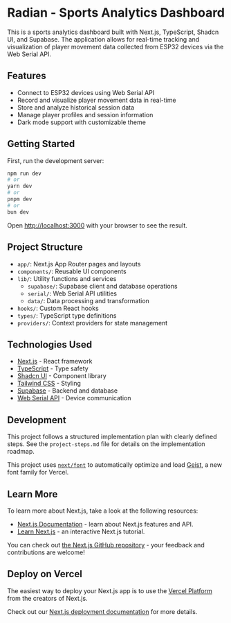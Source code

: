 # Radian - Sports Analytics Dashboard

This is a sports analytics dashboard built with Next.js, TypeScript, Shadcn UI, and Supabase. The application allows for real-time tracking and visualization of player movement data collected from ESP32 devices via the Web Serial API.

## Features

- Connect to ESP32 devices using Web Serial API
- Record and visualize player movement data in real-time
- Store and analyze historical session data
- Manage player profiles and session information
- Dark mode support with customizable theme

## Getting Started

First, run the development server:

```bash
npm run dev
# or
yarn dev
# or
pnpm dev
# or
bun dev
```

Open [http://localhost:3000](http://localhost:3000) with your browser to see the result.

## Project Structure

- `app/`: Next.js App Router pages and layouts
- `components/`: Reusable UI components
- `lib/`: Utility functions and services
  - `supabase/`: Supabase client and database operations
  - `serial/`: Web Serial API utilities
  - `data/`: Data processing and transformation
- `hooks/`: Custom React hooks
- `types/`: TypeScript type definitions
- `providers/`: Context providers for state management

## Technologies Used

- [Next.js](https://nextjs.org/) - React framework
- [TypeScript](https://www.typescriptlang.org/) - Type safety
- [Shadcn UI](https://ui.shadcn.com/) - Component library
- [Tailwind CSS](https://tailwindcss.com/) - Styling
- [Supabase](https://supabase.com/) - Backend and database
- [Web Serial API](https://developer.mozilla.org/en-US/docs/Web/API/Serial) - Device communication

## Development

This project follows a structured implementation plan with clearly defined steps. See the `project-steps.md` file for details on the implementation roadmap.

This project uses [`next/font`](https://nextjs.org/docs/app/building-your-application/optimizing/fonts) to automatically optimize and load [Geist](https://vercel.com/font), a new font family for Vercel.

## Learn More

To learn more about Next.js, take a look at the following resources:

- [Next.js Documentation](https://nextjs.org/docs) - learn about Next.js features and API.
- [Learn Next.js](https://nextjs.org/learn) - an interactive Next.js tutorial.

You can check out [the Next.js GitHub repository](https://github.com/vercel/next.js) - your feedback and contributions are welcome!

## Deploy on Vercel

The easiest way to deploy your Next.js app is to use the [Vercel Platform](https://vercel.com/new?utm_medium=default-template&filter=next.js&utm_source=create-next-app&utm_campaign=create-next-app-readme) from the creators of Next.js.

Check out our [Next.js deployment documentation](https://nextjs.org/docs/app/building-your-application/deploying) for more details.

